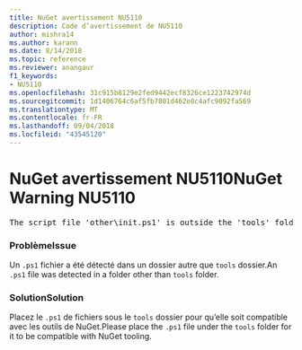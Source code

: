 ```yaml
---
title: NuGet avertissement NU5110
description: Code d’avertissement de NU5110
author: mishra14
ms.author: karann
ms.date: 8/14/2018
ms.topic: reference
ms.reviewer: anangaur
f1_keywords:
- NU5110
ms.openlocfilehash: 31c915b8129e2fed9442ecf8326ce1223742974d
ms.sourcegitcommit: 1d1406764c6af5fb7801d462e0c4afc9092fa569
ms.translationtype: MT
ms.contentlocale: fr-FR
ms.lasthandoff: 09/04/2018
ms.locfileid: "43545120"
---
```

# <a name="nuget-warning-nu5110"></a><span data-ttu-id="7a7e8-103">NuGet avertissement NU5110</span><span class="sxs-lookup"><span data-stu-id="7a7e8-103">NuGet Warning NU5110</span></span>
<pre>The script file 'other\init.ps1' is outside the 'tools' folder and hence will not be executed during installation of this package. Move it into the 'tools' folder.</pre>

### <a name="issue"></a><span data-ttu-id="7a7e8-104">Problème</span><span class="sxs-lookup"><span data-stu-id="7a7e8-104">Issue</span></span>

<span data-ttu-id="7a7e8-105">Un `.ps1` fichier a été détecté dans un dossier autre que `tools` dossier.</span><span class="sxs-lookup"><span data-stu-id="7a7e8-105">An `.ps1` file was detected in a folder other than `tools` folder.</span></span>


### <a name="solution"></a><span data-ttu-id="7a7e8-106">Solution</span><span class="sxs-lookup"><span data-stu-id="7a7e8-106">Solution</span></span>

<span data-ttu-id="7a7e8-107">Placez le `.ps1` de fichiers sous le `tools` dossier pour qu’elle soit compatible avec les outils de NuGet.</span><span class="sxs-lookup"><span data-stu-id="7a7e8-107">Please place the `.ps1`  file under the `tools` folder for it to be compatible with NuGet tooling.</span></span>

